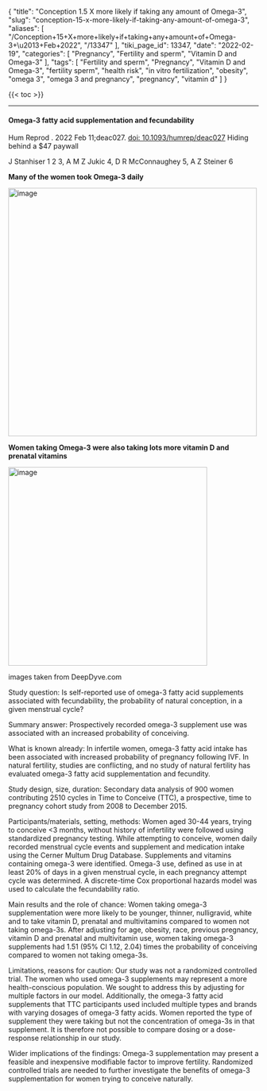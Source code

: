{
    "title": "Conception 1.5 X more likely if taking any amount of Omega-3",
    "slug": "conception-15-x-more-likely-if-taking-any-amount-of-omega-3",
    "aliases": [
        "/Conception+15+X+more+likely+if+taking+any+amount+of+Omega-3+\u2013+Feb+2022",
        "/13347"
    ],
    "tiki_page_id": 13347,
    "date": "2022-02-19",
    "categories": [
        "Pregnancy",
        "Fertility and sperm",
        "Vitamin D and Omega-3"
    ],
    "tags": [
        "Fertility and sperm",
        "Pregnancy",
        "Vitamin D and Omega-3",
        "fertility sperm",
        "health risk",
        "in vitro fertilization",
        "obesity",
        "omega 3",
        "omega 3 and pregnancy",
        "pregnancy",
        "vitamin d"
    ]
}


{{< toc >}} 

---

#### Omega-3 fatty acid supplementation and fecundability

Hum Reprod . 2022 Feb 11;deac027. [doi: 10.1093/humrep/deac027](https://doi.org/10.1093/humrep/deac027) Hiding behind a $47 paywall

J Stanhiser 1 2 3, A M Z Jukic 4, D R McConnaughey 5, A Z Steiner 6

 **Many of the women took Omega-3 daily** 

<img src="https://d1bk1kqxc0sym.cloudfront.net/attachments/jpeg/fecund-fig-2.jpg" alt="image" width="500">

 **Women taking Omega-3 were also taking lots more vitamin D and prenatal vitamins** 

<img src="https://d1bk1kqxc0sym.cloudfront.net/attachments/jpeg/fecund-table-ii.jpg" alt="image" width="400">

images taken from DeepDyve.com

Study question: Is self-reported use of omega-3 fatty acid supplements associated with fecundability, the probability of natural conception, in a given menstrual cycle?

Summary answer: Prospectively recorded omega-3 supplement use was associated with an increased probability of conceiving.

What is known already: In infertile women, omega-3 fatty acid intake has been associated with increased probability of pregnancy following IVF. In natural fertility, studies are conflicting, and no study of natural fertility has evaluated omega-3 fatty acid supplementation and fecundity.

Study design, size, duration: Secondary data analysis of 900 women contributing 2510 cycles in Time to Conceive (TTC), a prospective, time to pregnancy cohort study from 2008 to December 2015.

Participants/materials, setting, methods: Women aged 30-44 years, trying to conceive <3 months, without history of infertility were followed using standardized pregnancy testing. While attempting to conceive, women daily recorded menstrual cycle events and supplement and medication intake using the Cerner Multum Drug Database. Supplements and vitamins containing omega-3 were identified. Omega-3 use, defined as use in at least 20% of days in a given menstrual cycle, in each pregnancy attempt cycle was determined. A discrete-time Cox proportional hazards model was used to calculate the fecundability ratio.

Main results and the role of chance: Women taking omega-3 supplementation were more likely to be younger, thinner, nulligravid, white and to take vitamin D, prenatal and multivitamins compared to women not taking omega-3s. After adjusting for age, obesity, race, previous pregnancy, vitamin D and prenatal and multivitamin use, women taking omega-3 supplements had 1.51 (95% CI 1.12, 2.04) times the probability of conceiving compared to women not taking omega-3s.

Limitations, reasons for caution: Our study was not a randomized controlled trial. The women who used omega-3 supplements may represent a more health-conscious population. We sought to address this by adjusting for multiple factors in our model. Additionally, the omega-3 fatty acid supplements that TTC participants used included multiple types and brands with varying dosages of omega-3 fatty acids. Women reported the type of supplement they were taking but not the concentration of omega-3s in that supplement. It is therefore not possible to compare dosing or a dose-response relationship in our study.

Wider implications of the findings: Omega-3 supplementation may present a feasible and inexpensive modifiable factor to improve fertility. Randomized controlled trials are needed to further investigate the benefits of omega-3 supplementation for women trying to conceive naturally.